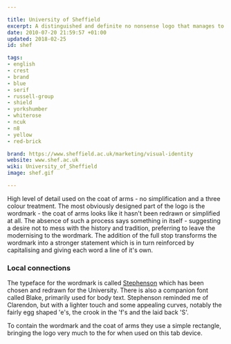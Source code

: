 ```yaml
---

title: University of Sheffield
excerpt: A distinguished and definite no nonsense logo that manages to introduce life with typography.
date: 2010-07-20 21:59:57 +01:00
updated: 2018-02-25
id: shef

tags:
- english
- crest
- brand
- blue
- serif
- russell-group
- shield
- yorkshumber
- whiterose
- ncuk
- n8
- yellow
- red-brick

brand: https://www.sheffield.ac.uk/marketing/visual-identity
website: www.shef.ac.uk
wiki: University_of_Sheffield
image: shef.gif

---
```


High level of detail used on the coat of arms - no simplification and a three colour treatment. The most obviously designed part of the logo is the wordmark - the coat of arms looks like it hasn't been redrawn or simplified at all. The absence of such a process says something in itself - suggesting a desire not to mess with the history and tradition, preferring to leave the modernising to the wordmark. The addition of the full stop transforms the wordmark into a stronger statement which is in turn reinforced by capitalising and giving each word a line of it's own.

### Local connections

The typeface for the wordmark is called [Stephenson](https://www.sheffield.ac.uk/marketing/visual-identity/fonts) which has been chosen and redrawn for the University. There is also a companion font called Blake, primarily used for body text. Stephenson reminded me of Clarendon, but with a lighter touch and some appealing curves, notably the fairly egg shaped 'e's, the crook in the 'f's and the laid back 'S'.

To contain the wordmark and the coat of arms they use a simple rectangle, bringing the logo very much to the for when used on this tab device.
